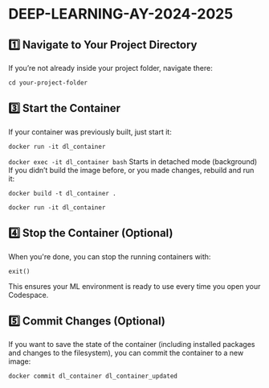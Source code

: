 # DEEP-LEARNING-AY-2024-2025

## 1️⃣ Navigate to Your Project Directory
If you’re not already inside your project folder, navigate there:

`cd your-project-folder`

## 3️⃣ Start the Container
If your container was previously built, just start it:

`docker run -it dl_container`  

`docker exec -it dl_container bash`
Starts in detached mode (background)
If you didn’t build the image before, or you made changes, rebuild and run it:

`docker build -t dl_container .`

`docker run -it dl_container`

## 4️⃣ Stop the Container (Optional)
When you're done, you can stop the running containers with:

`exit()`

This ensures your ML environment is ready to use every time you open your Codespace.

## 5️⃣ Commit Changes (Optional)
If you want to save the state of the container (including installed packages and changes to the filesystem), you can commit the container to a new image:

`docker commit dl_container dl_container_updated`
